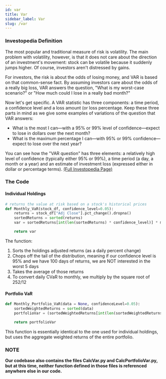 ```yaml
---
id: var
title: Var
sidebar_label: Var
slug: /var
---
```


### Investopedia Definition 
The most popular and traditional measure of risk is volatility. The main problem with volatility, however, is that it does not care about the direction of an investment's movement: stock can be volatile because it suddenly jumps higher. Of course, investors aren't distressed by gains.

For investors, the risk is about the odds of losing money, and VAR is based on that common-sense fact. By assuming investors care about the odds of a really big loss, VAR answers the question, "What is my worst-case scenario?" or "How much could I lose in a really bad month?"

Now let's get specific. A VAR statistic has three components: a time period, a confidence level and a loss amount (or loss percentage. Keep these three parts in mind as we give some examples of variations of the question that VAR answers:

- What is the most I can—with a 95% or 99% level of confidence—expect to lose in dollars over the next month?
- What is the maximum percentage I can—with 95% or 99% confidence—expect to lose over the next year?

You can see how the "VAR question" has three elements: a relatively high level of confidence (typically either 95% or 99%), a time period (a day, a month or a year) and an estimate of investment loss (expressed either in dollar or percentage terms).
[(Full Investopedia Page)](https://www.investopedia.com/articles/04/092904.asp)

### The Code
#### Individual Holdings

```python
# returns the value at risk based on a stock's historical prices
def Monthly_VaR(stock_df, confidence_level=0.05):
    returns = stock_df["Adj Close"].pct_change().dropna()
    sortedReturns = sorted(returns)
    var = sortedReturns[int(len(sortedReturns) * confidence_level)] * math.sqrt(252 / 12)

    return var
```

The function:
1. Sorts the holdings adjusted returns (as a daily percent change)
2. Chops off the tail of the distribution, meaning if our confidence level is 95% and we have 100 days of returns, we are NOT interested in the worst 5 days
3. Takes the average of those returns 
4. To convert daily CVaR to monthly, we multiply by the square root of 252/12 

#### Portfolio VaR

```python
def Monthly_Portfolio_VaR(data = None, confidenceLevel=0.05):
    sortedWeightedReturns = sorted(data)
    portfolioVar = (sortedWeightedReturns[int(len(sortedWeightedReturns) * confidenceLevel)]) * math.sqrt(252 / 12)

    return portfolioVar
```

This function is essentially identical to the one used for individual holdings, but uses the aggregate weighted returns of the entire portfolio. 

### NOTE

**Our codebase also contains the files CalcVar.py and CalcPortfolioVar.py, but at this time, neither function defined in those files is referenced anywhere else in our code.**
